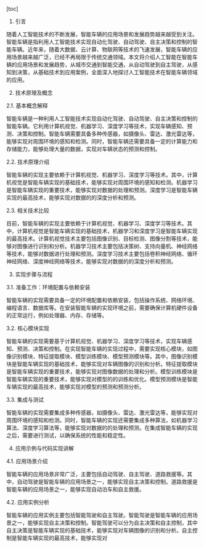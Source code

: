 
[toc]                    
                
                
1. 引言

随着人工智能技术的不断发展，智能车辆的应用场景和发展趋势越来越受到关注。智能车辆是指利用人工智能技术实现自动化驾驶、自动驾驶、自主决策和控制的智能车辆。近年来，随着大数据、云计算、物联网等技术的飞速发展，智能车辆的应用场景越来越广泛，已经不再局限于传统交通领域。本文将介绍人工智能在智能车辆的应用场景和发展趋势，从城市交通到智能交通，从自动驾驶到自主驾驶，从感知到决策，从基础技术到应用案例，全面深入地探讨人工智能技术在智能车辆领域的应用。

2. 技术原理及概念

2.1. 基本概念解释

智能车辆是一种利用人工智能技术实现自动化驾驶、自动驾驶、自主决策和控制的智能车辆。它利用计算机视觉、机器学习、深度学习等技术，实现车辆感知、预测、决策和控制。智能车辆需要具备多种传感器，如摄像头、雷达、激光雷达等，能够实现对周围环境的感知和检测。同时，智能车辆还需要具备一定的计算能力和存储能力，能够处理大量的数据，实现对车辆状态的预测和控制。

2.2. 技术原理介绍

智能车辆的实现主要依赖于计算机视觉、机器学习、深度学习等技术。其中，计算机视觉是智能车辆实现的基础技术，能够实现对周围环境的感知和检测。机器学习是智能车辆实现的重要技术，能够实现对数据的处理和预测。深度学习是智能车辆实现的最高技术，能够实现对数据的的深度分析和预测。

2.3. 相关技术比较

目前，智能车辆的实现主要依赖于计算机视觉、机器学习、深度学习等技术。其中，计算机视觉是智能车辆实现的基础技术，机器学习和深度学习是智能车辆实现的最高技术。计算机视觉技术主要包括图像识别、目标检测、图像分割等技术，能够对图像进行识别和分析。机器学习技术主要包括决策树、支持向量机、神经网络等技术，能够对数据进行处理和预测。深度学习技术主要包括卷积神经网络、循环神经网络、深度神经网络等技术，能够实现对数据的的深度分析和预测。

3. 实现步骤与流程

3.1. 准备工作：环境配置与依赖安装

智能车辆的实现需要具备一定的环境配置和依赖安装，包括操作系统、网络环境、编程语言、数据库等。在安装智能车辆的实现环境之前，需要确保计算机硬件设备的正常运行，例如处理器、内存、存储等。

3.2. 核心模块实现

智能车辆的实现需要基于计算机视觉、机器学习、深度学习等技术，实现车辆感知、预测、决策和控制。在实现智能车辆的实现过程中，需要实现核心模块，如图像识别模块、特征提取模块、模型训练模块、模型预测模块等。其中，图像识别模块是智能车辆实现的基础技术，能够实现对车辆图像的识别和分析。特征提取模块是智能车辆实现的重要技术，能够实现对图像数据的处理和分析。模型训练模块是智能车辆实现的重要技术，能够实现对模型的的训练和优化。模型预测模块是智能车辆实现的最高技术，能够实现对模型的预测和预测分析。

3.3. 集成与测试

智能车辆的实现需要集成多种传感器，如摄像头、雷达、激光雷达等，能够实现对周围环境的感知和检测。同时，智能车辆的实现还需要集成多种算法，如机器学习算法、深度学习算法等，能够实现对数据的的处理和预测。在集成智能车辆的实现之后，需要进行测试，以确保系统的性能和稳定性。

4. 应用示例与代码实现讲解

4.1. 应用场景介绍

智能车辆的应用场景非常广泛，主要包括自动驾驶、自主驾驶、道路救援等。其中，自动驾驶是智能车辆的应用场景之一，能够实现自主决策和控制。道路救援是智能车辆的应用场景之一，能够实现自动泊车和自主救援。

4.2. 应用实例分析

智能车辆的应用实例主要包括智能驾驶和自主驾驶。智能驾驶是智能车辆的应用场景之一，能够实现自主决策和控制。智能驾驶可以分为自主决策和自主控制，其中自主决策是智能车辆实现的基础技术，能够实现对车辆图像的识别和分析。自主控制是智能车辆实现的最高技术，能够实现对

